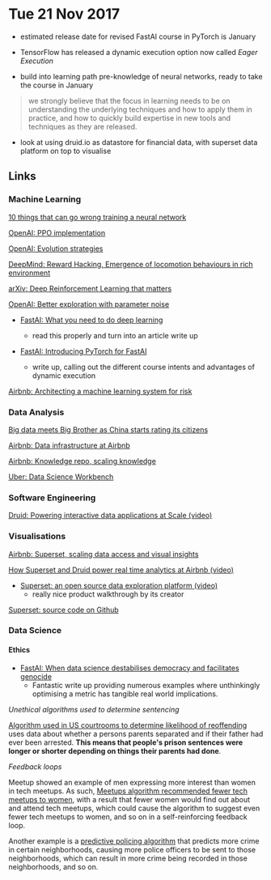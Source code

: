 # Tue 21 Nov 2017

- estimated release date for revised FastAI course in PyTorch is January

- TensorFlow has released a dynamic execution option now called *Eager Execution*

- build into learning path pre-knowledge of neural networks, ready to take the course in January

> we strongly believe that the focus in learning needs to be on understanding the underlying techniques and how to apply them in practice, and how to quickly build expertise in new tools and techniques as they are released.

- look at using druid.io as datastore for financial data, with superset data platform on top to visualise

## Links

### Machine Learning

[10 things that can go wrong training a neural network](http://theorangeduck.com/page/neural-network-not-working)

[OpenAI: PPO implementation](https://blog.openai.com/openai-baselines-ppo/)

[OpenAI: Evolution strategies](https://blog.openai.com/evolution-strategies/)

[DeepMind: Reward Hacking, Emergence of locomotion behaviours in rich environment](https://deepmind.com/blog/producing-flexible-behaviours-simulated-environments/)

[arXiv: Deep Reinforcement Learning that matters](https://arxiv.org/pdf/1709.06560.pdf)

[OpenAI: Better exploration with parameter noise](https://blog.openai.com/better-exploration-with-parameter-noise/)

- [FastAI: What you need to do deep learning](http://www.fast.ai/2017/11/16/what-you-need/)
  - read this properly and turn into an article write up

- [FastAI: Introducing PyTorch for FastAI](http://www.fast.ai/2017/09/08/introducing-pytorch-for-fastai/)
  - write up, calling out the different course intents and advantages of dynamic execution

[Airbnb: Architecting a machine learning system for risk](https://medium.com/airbnb-engineering/architecting-a-machine-learning-system-for-risk-941abbba5a60)

### Data Analysis

[Big data meets Big Brother as China starts rating its citizens](http://www.wired.co.uk/article/chinese-government-social-credit-score-privacy-invasion)

[Airbnb: Data infrastructure at Airbnb](https://medium.com/airbnb-engineering/data-infrastructure-at-airbnb-8adfb34f169c)

[Airbnb: Knowledge repo, scaling knowledge](https://medium.com/airbnb-engineering/scaling-knowledge-at-airbnb-875d73eff091)

[Uber: Data Science Workbench](https://eng.uber.com/dsw/)

### Software Engineering

[Druid: Powering interactive data applications at Scale (video)](https://www.youtube.com/watch?v=vbH8E0nH2Nw)

### Visualisations

[Airbnb: Superset, scaling data access and visual insights](https://medium.com/airbnb-engineering/superset-scaling-data-access-and-visual-insights-at-airbnb-3ce3e9b88a7f)

[How Superset and Druid power real time analytics at Airbnb (video)](https://www.youtube.com/watch?v=W_Sp4jo1ACg)

- [Superset: an open source data exploration platform (video)](https://www.youtube.com/watch?v=NC9ehDUUu2o)
  - really nice product walkthrough by its creator

[Superset: source code on Github](https://github.com/apache/incubator-superset)

### Data Science

#### Ethics

- [FastAI: When data science destabilises democracy and facilitates genocide](http://www.fast.ai/2017/11/02/ethics/)
  - Fantastic write up providing numerous examples where unthinkingly optimising a metric has tangible real world implications.

*Unethical algorithms used to determine sentencing*

[Algorithm used in US courtrooms to determine likelihood of reoffending](https://www.youtube.com/watch?list=PLB2SCq-tZtVmadnKpO8WwKiFKteY5rHPT&time_continue=1624&v=WjKdKvDS10g) uses data about whether a persons parents separated and if their father had ever been arrested. **This means that people's prison sentences were longer or shorter depending on things their parents had done**.

*Feedback loops*

Meetup showed an example of men expressing more interest than women in tech meetups. As such, [Meetups algorithm recommended fewer tech meetups to women](https://www.youtube.com/watch?v=MqoRzNhrTnQ), with a result that fewer women would find out about and attend tech meetups, which could cause the algorithm to suggest even fewer tech meetups to women, and so on in a self-reinforcing feedback loop.

Another example is a [predictive policing algorithm](https://arxiv.org/abs/1706.09847) that predicts more crime in certain neighborhoods, causing more police officers to be sent to those neighborhoods, which can result in more crime being recorded in those neighborhoods, and so on.